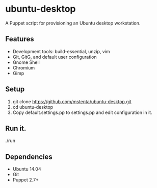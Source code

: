 # ubuntu-desktop

A Puppet script for provisioning an Ubuntu desktop workstation.

## Features

* Development tools: build-essential, unzip, vim
* Git, GitG, and default user configuration
* Gnome Shell
* Chromium
* Gimp

## Setup

1. git clone https://github.com/mstenta/ubuntu-desktop.git
2. cd ubuntu-desktop
3. Copy default.settings.pp to settings.pp and edit configuration in it.

## Run it.

./run

## Dependencies

* Ubuntu 14.04
* Git
* Puppet 2.7+

